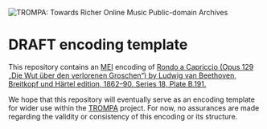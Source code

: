 ![TROMPA: Towards Richer Online Music Public-domain Archives](https://trompamusic.eu/sites/default/files/top-bar-logo_0_0.png)

# DRAFT encoding template

This repository contains an [MEI](https://music-encoding.org) encoding of [Rondo a Capriccio (Opus 129 „Die Wut über den verlorenen Groschen“) by Ludwig van Beethoven, Breitkopf und Härtel edition, 1862–90. Series 18, Plate B.191.](https://imslp.org/wiki/Special:ReverseLookup/58147) 

We hope that this repository will eventually serve as an encoding template for wider use within the [TROMPA](https://trompamusic.eu) project. For now, no assurances are made regarding the validity or consistency of this encoding or its structure.

